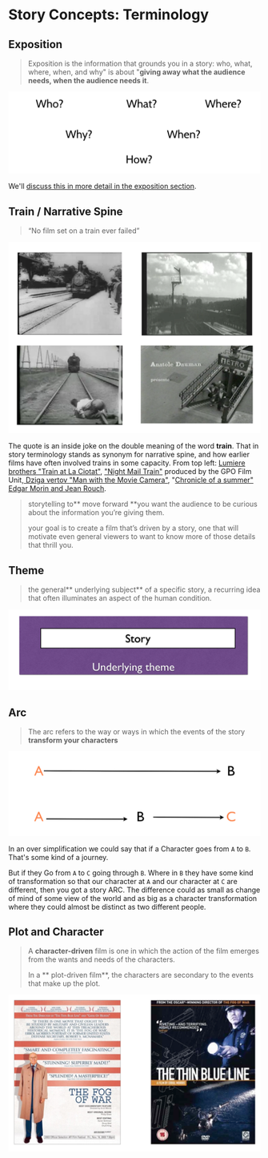 # Story Concepts: Terminology

<!-- TODO: find slides from LCC story press, and see images/diagrams associated with this -->

## Exposition 

>Exposition is the information that grounds you in a story: who, what, where, when, and why"  is about  "**giving away what the audience needs, when the audience needs it**. 


![Exposition](/assets/exposition.png)

We'll [discuss this in more detail in the exposition section](/story-concepts/exposition.md).


<!-- As McKee says every scene should lead to the next- check this -->


## Train / Narrative Spine
>“No film set on a train ever failed” 

![](/assets/early_films_trains.png)

The quote is an inside joke on the double meaning of the word **train**. That in story terminology stands as synonym for narrative spine, and how earlier films have often involved trains in some capacity. From top left: [Lumiere brothers "Train at La Ciotat"](https://youtu.be/1dgLEDdFddk), ["Night Mail Train"](https://youtu.be/-WO7JxYlhOM) produced by the GPO Film Unit,[ Dziga vertov "Man with the Movie Camera"](https://youtu.be/cGYZ5847FiI), "[Chronicle of a summer"  Edgar Morin and Jean Rouch](https://en.wikipedia.org/wiki/Chronique_d%27un_%C3%A9t%C3%A9).

>storytelling to** move forward **you want the audience to be curious about the information you’re giving them.
>
>your goal is to create a film that’s driven by a story, one that will motivate even general viewers to want to know more of those details that thrill you.




## Theme
>the general** underlying subject** of a specific story, a recurring idea that often illuminates an aspect of the human condition.

![Underlying Theme](/assets/underlying_theme.png)

## Arc

>The arc refers to the way or ways in which the events of the story **transform your characters**

![Story Arc](/assets/story_arc.png)

In an over simplification we could say that if a Character goes from `A` to `B`. That's some kind of a journey.

But if they Go from `A` to `C` going through `B`. Where in `B` they have some kind of transformation so that our character at `A` and our character at `C` are different, then you got a story ARC.
The difference could as small as change of mind of some view of the world and as big as a character transformation where they could almost be distinct as two different people.

## Plot and Character  

>A **character-driven** film is one in which the action of the film emerges from the wants and needs of the characters. 
>
>In a ** plot-driven film**, the characters are secondary to the events that make up the plot.


![plot_char_story](/assets/plot_char_story.png)

<!-- pag 21 -->

<!-- is this a quote? check Artistotele's poetics for screenwriters book

i.e. Thin Blue Line imitates a plot-driven: exploration of the casual encounter that leaves Randall Adams facing the death penalty. Circumstances act upon Adams; he doesn’t set the plot in motion except inadvertently, when his car breaks down and he accepts a ride from David Harris. In fact, part of the film’s power comes from Adams’s inability to alter events, even as it becomes apparent that Harris, not Adams, is likely to be the killer.-->